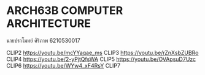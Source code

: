 # ARCH63B COMPUTER ARCHITECTURE

นายปราโมทย์ ศิริภาพ
6210530017

CLIP2 https://youtu.be/mcYYaqae_ms
CLIP3 https://youtu.be/rZnXsbZUBRo
CLIP4 https://youtu.be/2-yPjtQfsWA
CLIP5 https://youtu.be/OVApsuD7Uzc
CLIP6 https://youtu.be/WYw4_xF4RsY
CLIP7